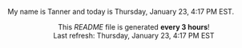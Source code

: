 My name is Tanner and today is Thursday, January 23, 4:17 PM EST.

<p align="center">This <i>README</i> file is generated <b>every 3 hours</b>!</br>Last refresh: Thursday, January 23, 4:17 PM EST<br /></p>

